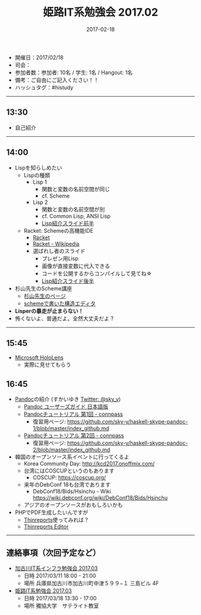 ﻿---
title: 姫路IT系勉強会 2017.02
date: 2017-02-18
categories:
  - 開催履歴
  - meeting-log
tags:
  - 姫路IT系勉強会
---

* 開催日：2017/02/18
* 司会：
* 参加者数：参加者: 10名 / 学生: 1名 / Hangout: 1名
* 備考：ご自由にご記入ください！！
* ハッシュタグ：#histudy

---

## 13:30

* 自己紹介

---

## 14:00

* Lispを知らしめたい
  * Lispの種類
    * Lisp 1
      * 関数と変数の名前空間が同じ
      * cf. Scheme
    * Lisp 2
      * 関数と変数の名前空間が別
      * cf. Common Lisp, ANSI Lisp
      * [Lisp紹介スライド前半](https://www.slideshare.net/fu7mu4/look-atthelisper20170218-72304461)
  * Racket: Schemeの高機能IDE
    * [Racket](https://racket-lang.org/)
    * [Racket - Wikipedia](https://ja.wikipedia.org/wiki/Racket)
    * 選ばれし者のスライド
      * プレゼン用Lisp
      * 画像が直接変数に代入できる
      * コードを公開するからコンパイルして見てね☆
      * [Lisp紹介スライド後半](https://www.slideshare.net/fu7mu4/look-atthelisper-72304309)
* 杉山先生のScheme講座
  * [杉山先生のページ](http://www.eonet.ne.jp/~tsugiyama/)
  * [schemeで書いた構造エディタ](http://www.eonet.ne.jp/~tsugiyama/scheme/se.html)
* **Lisperの暴走が止まらない！**
* 怖くないよ、普通だよ。全然大丈夫だよ ?

---

## 15:45

* [Microsoft HoloLens](https://www.microsoft.com/microsoft-hololens/ja-jp)
  * 実際に見せてもらう

## 16:45

* [Pandoc](http://pandoc.org/)の紹介 (すかいゆき [Twitter: @sky_y](https://twitter.com/sky_y))
  * [Pandoc ユーザーズガイド 日本語版](http://sky-y.github.io/site-pandoc-jp/users-guide/)
  * [Pandocチュートリアル 第1回 - connpass](https://haskell-with-skype.connpass.com/event/48446/)
    * 復習用ページ: <https://github.com/sky-y/haskell-skype-pandoc-1/blob/master/index_github.md>
  * [Pandocチュートリアル 第2回 - connpass](https://haskell-with-skype.connpass.com/event/49243/)
    * 復習用ページ: <https://github.com/sky-y/haskell-skype-pandoc-2/blob/master/index_github.md>
* 韓国のオープンソース系イベントに行ってくるよ
  * Korea Community Day: <http://kcd2017.onoffmix.com/>
  * 台湾にはCOSCUPというのもあります
    * COSCUP: <https://coscup.org/>
  * 来年のDebConf 18も台湾であります
    * DebConf18/Bids/Hsinchu - Wiki <https://wiki.debconf.org/wiki/DebConf18/Bids/Hsinchu>
  * アジアのオープンソースがおもしろいかも
* PHPでPDF生成したいんですが
  * [Thinreports](http://www.thinreports.org/)使ってみれば？
  * [Thinreports Editor](https://chrome.google.com/webstore/detail/thinreports-editor/cdlcnnandndjkbbdcbpnjoimphmifkfn)

---

## 連絡事項（次回予定など）

* [加古川IT系インフラ勉強会 2017.03](https://histudy.connpass.com/event/51482/)
  * 日時 2017/03/11 18:00 - 21:00
  * 場所 兵庫県加古川市加古川町中津５９９−１ 三島ビル 4F
* [姫路IT系勉強会 2017.03](https://histudy.connpass.com/event/51483/)
  * 日時 2017/03/18 13:30 - 17:00
  * 場所 獨協大学　サテライト教室
